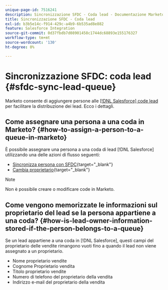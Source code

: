 ```yaml
---
unique-page-id: 7516241
description: Sincronizzazione SFDC - Coda lead - Documentazione Marketo - Documentazione del prodotto
title: Sincronizzazione SFDC - Coda lead
exl-id: b3b5e14c-f914-429c-a4b9-6b535ad8e882
feature: Salesforce Integration
source-git-commit: 0d37fbdb7d08901458c1744dc68893e155176327
workflow-type: tm+mt
source-wordcount: '130'
ht-degree: 0%

---
```


# Sincronizzazione SFDC: coda lead {#sfdc-sync-lead-queue}

Marketo consente di aggiungere persone alle [[!DNL Salesforce] code lead](https://help.salesforce.com/apex/HTViewHelpDoc?id=queues_overview.htm) per facilitare la distribuzione dei lead. Ecco i dettagli.

## Come assegnare una persona a una coda in Marketo? {#how-to-assign-a-person-to-a-queue-in-marketo}

È possibile assegnare una persona a una coda di lead [!DNL Salesforce] utilizzando una delle azioni di flusso seguenti:

* [Sincronizza persona con SFDC](/help/marketo/product-docs/core-marketo-concepts/smart-campaigns/salesforce-flow-actions/sync-person-to-sfdc.md){target="_blank"}
* [Cambia proprietario](/help/marketo/product-docs/core-marketo-concepts/smart-campaigns/salesforce-flow-actions/change-owner.md){target="_blank"}

>[!NOTE]
>
>Non è possibile creare o modificare code in Marketo.

## Come vengono memorizzate le informazioni sul proprietario del lead se la persona appartiene a una coda? {#how-is-lead-owner-information-stored-if-the-person-belongs-to-a-queue}

Se un lead appartiene a una coda in [!DNL Salesforce], questi campi del proprietario delle vendite rimangono vuoti fino a quando il lead non viene assegnato a un proprietario.

* Nome proprietario vendite
* Cognome Proprietario vendita
* Titolo proprietario vendite
* Numero di telefono del proprietario della vendita
* Indirizzo e-mail del proprietario della vendita
